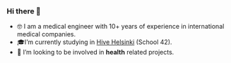 ### Hi there 👋

- 🤓 I am a medical engineer with 10+ years of experience in international medical companies.
- 🎓I’m currently studying in [Hive Helsinki](https://www.hive.fi/en/) (School 42). 
- 💊 I’m looking to be involved in **health** related projects.

<!--
**AntonKilk/AntonKilk** is a ✨ _special_ ✨ repository because its `README.md` (this file) appears on your GitHub profile.

Here are some ideas to get you started:

- 🔭 I’m currently working on ...
- 🌱 I’m currently learning ...
- 👯 I’m looking to collaborate on ...
- 🤔 I’m looking for help with ...
- 💬 Ask me about ...
- 📫 How to reach me: ...
- 😄 Pronouns: ...
- ⚡ Fun fact: ...
-->

